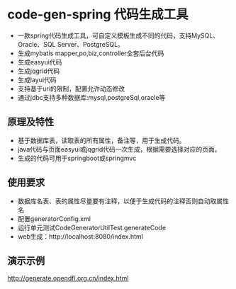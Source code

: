 # code-gen-spring 代码生成工具
* 一款spring代码生成工具，可自定义模板生成不同的代码，支持MySQL、Oracle、SQL Server、PostgreSQL。
* 生成mybatis mapper,po,biz,controller全套后台代码
* 生成easyui代码
* 生成jqgrid代码
* 生成layui代码
* 支持基于uri的限制，配置允许动态修改
* 通过jdbc支持多种数据库:mysql,postgreSql,oracle等

## 原理及特性
* 基于数据库表，读取表的所有属性，备注等，用于生成代码。
* java代码与页面easyui或jqgrid代码一次生成，根据需要选择对应的页面。
* 生成的代码可用于springboot或springmvc

## 使用要求
* 数据库名表、表的属性尽量要有注释，以便于生成代码的注释否则自动取属性名
* 配置generatorConfig.xml
* 运行单元测试CodeGeneratorUtilTest.generateCode
* web生成：http://localhost:8080/index.html

## 演示示例
http://generate.opendfl.org.cn/index.html